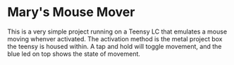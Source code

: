 # Mary's Mouse Mover
This is a very simple project running on a Teensy LC that emulates a mouse moving whenver activated.
The activation method is the metal project box the teensy is housed within. A tap and hold will toggle movement, and the blue led on top shows the state of movement.
